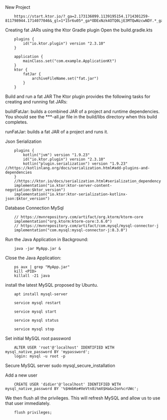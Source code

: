 New Project

        
        https://start.ktor.io/?_ga=2.173136099.1139195154.1714301259-811798944.1714077046&_gl=1*15r6u05*_ga*ODExNzk4OTQ0LjE3MTQwNzcwNDY.*_ga_9J976DJZ68*MTcxNDQ3NTYyNi4xNi4xLjE3MTQ0NzU2MzEuNTUuMC4w





Creating fat JARs using the Ktor Gradle plugin Open the build.gradle.kts

        plugins {
            id("io.ktor.plugin") version "2.3.10"
        }

        application {
            mainClass.set("com.example.ApplicationKt")
        }
        ktor {
            fatJar {
                archiveFileName.set("fat.jar")
            }
        }

Build and run a fat JAR﻿
The Ktor plugin provides the following tasks for creating and running fat JARs:

buildFatJar: builds a combined JAR of a project and runtime dependencies. You should see the ***-all.jar file in the build/libs directory when this build completes.

runFatJar: builds a fat JAR of a project and runs it.


Json Serialization

        plugins {
            kotlin("jvm") version "1.9.23"
            id("io.ktor.plugin") version "2.3.10"
            kotlin("plugin.serialization") version "1.9.23" //https://kotlinlang.org/docs/serialization.html#add-plugins-and-dependencies
        }
        //https://ktor.io/docs/serialization.html#serialization_dependency
        implementation("io.ktor:ktor-server-content-negotiation:$ktor_version")
        implementation("io.ktor:ktor-serialization-kotlinx-json:$ktor_version")

Database Connection MySql

        // https://mvnrepository.com/artifact/org.ktorm/ktorm-core
        implementation("org.ktorm:ktorm-core:3.6.0")
        // https://mvnrepository.com/artifact/com.mysql/mysql-connector-j
        implementation("com.mysql:mysql-connector-j:8.3.0")


Run the Java Application in Background:

        java -jar MyApp.jar &

Close the Java Application:

        ps aux | grep "MyApp.jar"
        kill <PID>
        killall -21 java
  


install the latest MySQL proposed by Ubuntu.

        apt install mysql-server

        service mysql restart

        service mysql start

        service mysql status

        service mysql stop
        
        
Set initial MySQL root password

        ALTER USER 'root'@'localhost' IDENTIFIED WITH mysql_native_password BY 'mypassword';
        login: mysql -u root -p

Secure MySQL server
        sudo mysql_secure_installation


Add a new user

        CREATE USER 'didier'@'localhost' IDENTIFIED WITH mysql_native_password BY '%$HmbKe#XeVtn8i%mX$Ha&v2on%crUWc';

We then flush all the privileges. This will refresh MySQL and allow us to use that user immediately.
        
        flush privileges;



        




        



